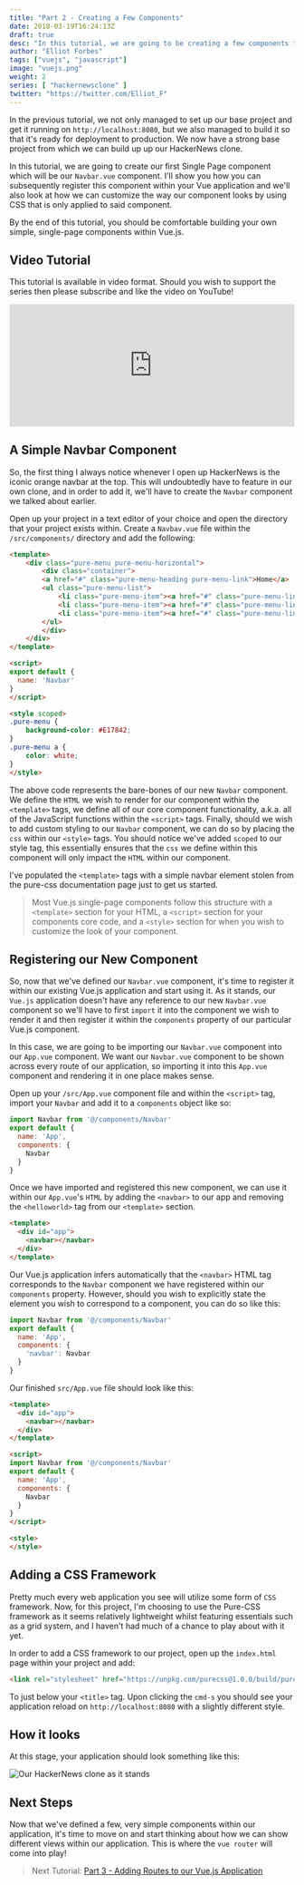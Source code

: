 ```yaml
---
title: "Part 2 - Creating a Few Components"
date: 2018-03-19T16:24:13Z
draft: true
desc: "In this tutorial, we are going to be creating a few components to our HackerNews clone and fleshing out our project."
author: "Elliot Forbes"
tags: ["vuejs", "javascript"]
image: "vuejs.png"
weight: 2
series: [ "hackernewsclone" ]
twitter: "https://twitter.com/Elliot_F"
---
```


In the previous tutorial, we not only managed to set up our base project and get it running on `http://localhost:8080`, but we also managed to build it so that it's ready for deployment to production. We now have a strong base project from which we can build up up our HackerNews clone.

In this tutorial, we are going to create our first Single Page component which will be our `Navbar.vue` component. I'll show you how you can subsequently register this component within your Vue application and we'll also look at how we can customize the way our component looks by using CSS that is only applied to said component.

By the end of this tutorial, you should be comfortable building your own simple, single-page components within Vue.js.

## Video Tutorial

This tutorial is available in video format. Should you wish to support the series then please subscribe and like the video on YouTube!

<div style="position:relative;height:0;padding-bottom:42.76%"><iframe src="https://www.youtube.com/embed/FX1s4XBO0D4?ecver=2" style="position:absolute;width:100%;height:100%;left:0" width="842" height="360" frameborder="0" allow="autoplay; encrypted-media" allowfullscreen></iframe></div>

## A Simple Navbar Component

So, the first thing I always notice whenever I open up HackerNews is the iconic orange navbar at the top. This will undoubtedly have to feature in our own clone, and in order to add it, we'll have to create the `Navbar` component we talked about earlier.

Open up your project in a text editor of your choice and open the directory that your project exists within. Create a `Navbav.vue` file within the `/src/components/` directory and add the following:

```html
<template>
    <div class="pure-menu pure-menu-horizontal">
        <div class="container">
        <a href="#" class="pure-menu-heading pure-menu-link">Home</a>
        <ul class="pure-menu-list">
            <li class="pure-menu-item"><a href="#" class="pure-menu-link">News</a></li>
            <li class="pure-menu-item"><a href="#" class="pure-menu-link">Sports</a></li>
            <li class="pure-menu-item"><a href="#" class="pure-menu-link">Finance</a></li>
        </ul>
        </div>
    </div>
</template>

<script>
export default {
  name: 'Navbar'
}
</script>

<style scoped>
.pure-menu {
    background-color: #E17842;
}
.pure-menu a {
    color: white;
}
</style>
```

The above code represents the bare-bones of our new `Navbar` component. We define the `HTML` we wish to render for our component within the `<template>` tags, we define all of our core component functionality, a.k.a. all of the JavaScript functions within the `<script>` tags. Finally, should we wish to add custom styling to our `Navbar` component, we can do so by placing the `css` within our `<style>` tags. You should notice we've added `scoped` to our style tag, this essentially ensures that the `css` we define within this component will only impact the `HTML` within our component.

I've populated the `<template>` tags with a simple navbar element stolen from the pure-css documentation page just to get us started. 

> Most Vue.js single-page components follow this structure with a `<template>` section for your HTML, a `<script>` section for your components core code, and a `<style>` section for when you wish to customize the look of your component.

## Registering our New Component

So, now that we've defined our `Navbar.vue` component, it's time to register it within our existing Vue.js application and start using it. As it stands, our `Vue.js` application doesn't have any reference to our new `Navbar.vue` component so we'll have to first `import` it into the component we wish to render it and then register it within the `components` property of our particular Vue.js component. 

In this case, we are going to be importing our `Navbar.vue` component into our `App.vue` component. We want our `Navbar.vue` component to be shown across every route of our application, so importing it into this `App.vue` component and rendering it in one place makes sense.

Open up your `/src/App.vue` component file and within the `<script>` tag, import your `Navbar` and add it to a `components` object like so:

```js
import Navbar from '@/components/Navbar'
export default {
  name: 'App',
  components: {
    Navbar
  }
}
```

Once we have imported and registered this new component, we can use it within our `App.vue`'s `HTML` by adding the `<navbar>` to our app and removing the `<helloworld>` tag from our `<template>` section. 

```html
<template>
  <div id="app">
    <navbar></navbar>
  </div>
</template>
```

Our Vue.js application infers automatically that the `<navbar>` HTML tag corresponds to the `Navbar` component we have registered within our `components` property. However, should you wish to explicitly state the element you wish to correspond to a component, you can do so like this:

```js
import Navbar from '@/components/Navbar'
export default {
  name: 'App',
  components: {
    'navbar': Navbar
  }
}
```

Our finished `src/App.vue` file should look like this:

```html
<template>
  <div id="app">
    <navbar></navbar>
  </div>
</template>

<script>
import Navbar from '@/components/Navbar'
export default {
  name: 'App',
  components: {
    Navbar
  }
}
</script>

<style>
</style>
```

## Adding a CSS Framework

Pretty much every web application you see will utilize some form of `CSS` framework. Now, for this project, I'm choosing to use the Pure-CSS framework as it seems relatively lightweight whilst featuring essentials such as a grid system, and I haven't had much of a chance to play about with it yet. 

In order to add a CSS framework to our project, open up the `index.html` page within your project and add:

```html
<link rel="stylesheet" href="https://unpkg.com/purecss@1.0.0/build/pure-min.css" integrity="sha384-nn4HPE8lTHyVtfCBi5yW9d20FjT8BJwUXyWZT9InLYax14RDjBj46LmSztkmNP9w" crossorigin="anonymous">
```

To just below your `<title>` tag. Upon clicking the `cmd-s` you should see your application reload on `http://localhost:8080` with a slightly different style.

## How it looks

At this stage, your application should look something like this:

![Our HackerNews clone as it stands](https://s3-eu-west-1.amazonaws.com/tutorialedge.net/images/hackernews-clone/screenshot-03.png)

## Next Steps

Now that we've defined a few, very simple components within our application, it's time to move on and start thinking about how we can show different views within our application. This is where the `vue router` will come into play!

> Next Tutorial: [Part 3 - Adding Routes to our Vue.js Application](/projects/hacker-news-clone-vuejs/part-3-adding-a-few-routes/)